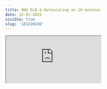 ```yaml
---
title: AWS ELB & Autoscaling en 26 minutos
date: 12-01-2025
visible: true
slug: '181220248'
---
```

<iframe src="https://www.youtube.com/embed/OTC6mltjmJE" allowfullscreen></iframe>

